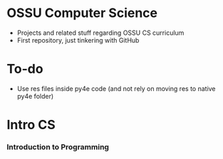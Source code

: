# OSSU Computer Science
+ Projects and related stuff regarding OSSU CS curriculum
+ First repository, just tinkering with GitHub

# To-do
- Use res files inside py4e code (and not rely on moving res to native py4e folder)

# Intro CS
<h3> Introduction to Programming </h3>
